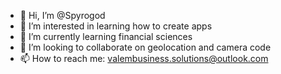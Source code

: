- 👋 Hi, I’m @Spyrogod
- 👀 I’m interested in learning how to create apps
- 🌱 I’m currently learning financial sciences
- 💞️ I’m looking to collaborate on geolocation and camera code
- 📫 How to reach me: valembusiness.solutions@outlook.com

<!---
Spyrogod/Spyrogod is a ✨ special ✨ repository because its `README.md` (this file) appears on your GitHub profile.
You can click the Preview link to take a look at your changes.
--->

